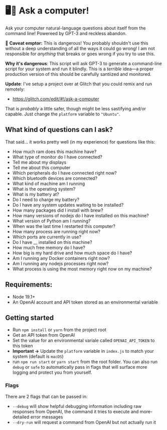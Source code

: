 # 🖥💬 Ask a computer!

Ask your computer natural-language questions about itself from the command line! Powereed by GPT-3 and reckless abandon.

🛑 **Caveat emptor:** This is dangerous! You probably shouldn't use this without a deep understanding of all the ways it could go wrong! I am not responsible for *anything* that breaks or goes wrong if you try to use this.

**Why it's dangerous**: This script will ask GPT-3 to generate a command-line script for your system and run it blindly. This is a _terrible_ idea—a proper production version of this should be carefully santiized and monitored.

**Update**: I've setup a project over at Glitch that you could remix and run remotely:
- https://glitch.com/edit/#!/ask-a-computer

That is _probably_ a little safer, though might be less sastifying and/or capable. Just change the `platform` variable to `"Ubuntu"`.

## What kind of questions can I ask?

That said... it works pretty well (in my experience) for questions like this:

- How much ram does this machine have?
- What type of monitor do I have connected?
- Tell me about my displays
- Tell me about this computer
- Which peripherals do I have connected right now?
- Which bluetooth devices are connected?
- What kind of machine am I running
- What is the operating system?
- What is my battery at?
- Do I need to charge my battery?
- Do I have any system updates waiting to be installed?
- How many packages did I install with brew?
- How many versions of nodejs do I have installed on this machine?
- What version of Python am I running?
- When was the last time I restarted this computer?
- How many process are running right now?
- Which ports are currently in use?
- Do I have __ installed on this machine?
- How much free memory do I have?
- How big is my hard drive and how much space do I have?
- Am I running any Docker containers right now?
- Am I running any nodejs processes right now?
- What process is using the most memory right now on my machine?


## Requirements:
- Node 19.1+
- An OpenAI account and API token stored as an environmental variable

## Getting started
- Run `npm install` or `yarn` from the project root
- Get an API token from OpenAI 
- Set the value for an environmental variale called `OPENAI_API_TOKEN` to this token
- **Important →** Update the `platform` variable in `index.js` to match your system (default is `macOS`)
- run `npm run start` or `yarn start` from the root folder. You can also run `debug` or `safe` to automatically pass in flags that will surface more logging and protect you from yourself.

### Flags
There are 2 flags that can be passed in:
- `--debug` will show helpful debugging information including raw responses from OpenAI, the command it tries to execute and more-detailed error messages
- `--dry-run` will request a command from OpenAI but not actually run it
